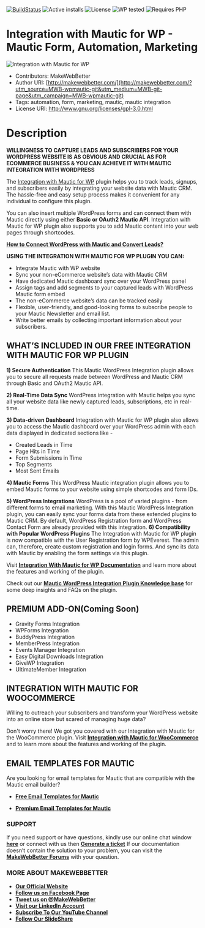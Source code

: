 [![BuildStatus](https://img.shields.io/travis/twbs/bootstrap/v4-dev.svg)](https://travis-ci.org/twbs/bootstrap) ![Active installs](https://img.shields.io/badge/Active-100%2B-brightgreen) ![License](https://img.shields.io/badge/License-GPLv3%20or%20later-yellowgreen) ![WP tested](https://img.shields.io/badge/WP%20tested-5.8-brightgreen) ![Requires PHP](https://img.shields.io/badge/Requires%20PHP-7.4-blue)
# Integration with Mautic for WP - Mautic Form, Automation, Marketing
![Integration with Mautic for WP](https://ps.w.org/integration-with-mautic-for-wp/assets/banner-772x250.png)
* Contributors: MakeWebBetter
* Author URI: [http://makewebbetter.com/](http://makewebbetter.com/?utm_source=MWB-wpmautic-git&utm_medium=MWB-git-page&utm_campaign=MWB-wpmautic-git)
* Tags: automation, form, marketing, mautic, mautic integration
* License URI: http://www.gnu.org/licenses/gpl-3.0.html

# Description

**WILLINGNESS TO CAPTURE LEADS AND SUBSCRIBERS FOR YOUR WORDPRESS WEBSITE IS AS OBVIOUS AND CRUCIAL AS FOR ECOMMERCE BUSINESS & YOU CAN ACHIEVE IT WITH MAUTIC INTEGRATION WITH WORDPRESS**

The [Integration with Mautic for WP](https://wordpress.org/plugins/integration-with-mautic-for-wp/) plugin helps you to track leads, signups, and subscribers easily by integrating your website data with Mautic CRM. The hassle-free and easy setup process makes it convenient for any individual to configure this plugin. 

You can also insert multiple WordPress forms and can connect them with Mautic directly using either **Basic or OAuth2 Mautic API**. Integration with Mautic for WP plugin also supports you to add Mautic content into your web pages through shortcodes. 



[**How to Connect WordPress with Mautic and Convert Leads?**](https://www.youtube.com/watch?v=Rqm9SHbZAnk)

**USING THE INTEGRATION WITH MAUTIC FOR WP PLUGIN YOU CAN:**
* Integrate Mautic with WP website
* Sync your non-eCommerce website’s data with Mautic CRM
* Have dedicated Mautic dashboard sync over your WordPress panel
* Assign tags and add segments to your captured leads with WordPress Mautic form embed
* The non-eCommerce website’s data can be tracked easily
* Flexible, user-friendly, and good-looking forms to subscribe people to your
   Mautic Newsletter and email list.
* Write better emails by collecting important information about your subscribers.

## WHAT’S INCLUDED IN OUR FREE INTEGRATION WITH MAUTIC FOR WP PLUGIN 

**1) Secure Authentication**
This Mautic WordPress Integration plugin allows you to secure all requests made between WordPress and Mautic CRM through Basic and OAuth2 Mautic API.

**2) Real-Time Data Sync**
WordPress integration with Mautic helps you sync all your website data like newly captured leads, subscriptions, etc in real-time.

**3) Data-driven Dashboard**
Integration with Mautic for WP plugin also allows you to access the Mautic dashboard over your WordPress admin with each data displayed in dedicated sections like -

* Created Leads in Time
* Page Hits in Time
* Form Submissions in Time
* Top Segments
* Most Sent Emails

**4) Mautic Forms**
This WordPress Mautic integration plugin allows you to embed Mautic forms to your website using simple shortcodes and form IDs.

**5) WordPress Integrations**
WordPress is a pool of varied plugins - from different forms to email marketing. With this Mautic WordPress Integration plugin, you can easily sync your forms data from these extended plugins to Mautic CRM. By default, WordPress Registration form and WordPress Contact Form are already provided with this integration.
**6) Compatibility with Popular WordPress Plugins**
The Integration with Mautic for WP plugin is now compatible with the User Registration form by WPEverest. The admin can, therefore, create custom registration and login forms. And sync its data with Mautic by enabling the form settings via this plugin. 


Visit [**Integration With Mautic for WP Documentation**](https://docs.makewebbetter.com/wp-mautic-integration/?utm_source=MWB-wpmautic-git&utm_medium=MWB-git-page&utm_campaign=MWB-wpmautic-git) and learn more about the features and working of the plugin.

Check out our [**Mautic WordPress Integration Plugin Knowledge base**](https://support.makewebbetter.com/wordpress-plugins-knowledge-base/category/wp-mautic-integration-kb/?utm_source=MWB-wpmautic-git&utm_medium=MWB-git-page&utm_campaign=MWB-wpmautic-git) for some deep insights and FAQs on the plugin.

## PREMIUM ADD-ON(Coming Soon) 

* Gravity Forms Integration
* WPForms Integration
* BuddyPress Integration
* MemberPress Integration
* Events Manager Integration
* Easy Digital Downloads Integration
* GiveWP Integration
* UltimateMember Integration

## INTEGRATION WITH MAUTIC FOR WOOCOMMERCE 

Willing to outreach your subscribers and transform your WordPress website into an online store but scared of managing huge data? 

Don't worry there! We got you covered with our Integration with Mautic for the WooCommerce plugin. Visit [**Integration with Mautic for WooCommerce**](https://makewebbetter.com/product/mautic-woocommerce-integration-pro/?utm_source=MWB-wpmautic-git&utm_medium=MWB-git-page&utm_campaign=MWB-wpmautic-git) and to learn more about the features and working of the plugin.

## EMAIL TEMPLATES FOR MAUTIC 

Are you looking for email templates for Mautic that are compatible with the Mautic email builder?

* [**Free Email Templates for Mautic**](https://makewebbetter.com/free-mautic-email-templates/?utm_source=MWB-wpmautic-git&utm_medium=MWB-git-page&utm_campaign=MWB-freemauticemailtemplates-git)

* [**Premium Email Templates for Mautic**](https://makewebbetter.com/mautic-email-templates/?utm_source=MWB-wpmautic-git&utm_medium=MWB-git-page&utm_campaign=MWB-mauticemailtemplates-git)

### **SUPPORT**
If you need support or have questions, kindly use our online chat window [**here**](https://makewebbetter.com/?utm_source=MWB-wpmautic-git&utm_medium=MWB-git-page&utm_campaign=MWB-wpmautic-git) or connect with us then [**Generate a ticket**](https://makewebbetter.com/submit-query/?utm_source=MWB-wpmautic-git&utm_medium=MWB-git-page&utm_campaign=MWB-wpmautic-git)
If our documentation doesn’t contain the solution to your problem, you can visit the [**MakeWebBetter Forums**](https://forums.makewebbetter.com/?utm_source=MWB-wpmautic-git&utm_medium=MWB-git-page&utm_campaign=MWB-wpmautic-git) with your question.


### **MORE ABOUT MAKEWEBBETTER**

- [**Our Official Website**](https://makewebbetter.com/?utm_source=MWB-wpmautic-git&utm_medium=MWB-git&utm_campaign=git)
- [**Follow us on Facebook Page**](https://www.facebook.com/makewebbetter)
- [**Tweet us on @MakeWebBetter**](https://twitter.com/makewebbetter)
- [**Visit our LinkedIn Account**](https://www.linkedin.com/company/makewebbetter)
- [**Subscribe To Our YouTube Channel**](https://www.youtube.com/channel/UC7nYNf0JETOwW3GOD_EW2Ag)
- [**Follow Our SlideShare**](https://www.slideshare.net/MakeWebBetter)













